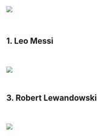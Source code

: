 <!DOCTYPE HTML>
<html lang="pl">
<head>
	<meta charset="uft-8"/>
	<title>Najlepsi piłkarze</title>
	<meta name="description" content="ciekawostki na temat piłki nożnej"/>
	<meta name="keywords" content="pomoc dla fanów piłki noznej"/>
	<meta http-equiv="X-UA-Compatible" content="IE=edge,chrome=1"/>

</head>

<body>
	<img src="img/giphy piłka.gif" /> <br/>
	<br/><br/>
	<h2>1. Leo Messi <h2/> <br/>
	<img src="img/leo messi.jpg/>
	<br/><br/>
	<h2>2. Cristiano ronaldo <h2/> <br/>
	<img src="img/ronaldo.jpg"/>
	<br/><br/>
	<h2>3. Robert Lewandowski <h2/> <br/>
	<img src="img/lewy.jpg"/>
</body>  
</html>



